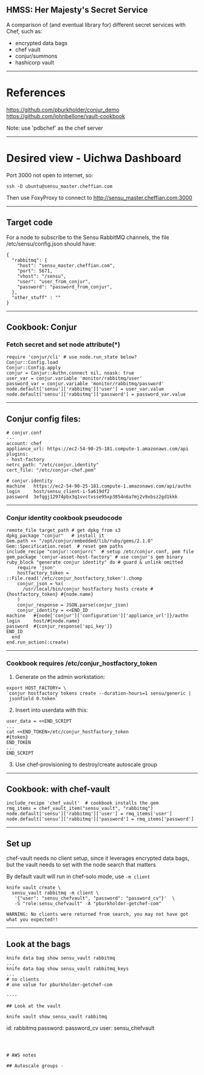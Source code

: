 HMSS: Her Majesty's Secret Service
----------------------------------

A comparison of (and eventual library for) different secret services with
Chef, such as:

- encrypted data bags
- chef vault
- conjur/summons
- hashicorp vault


---

# References

https://github.com/pburkholder/conjur_demo
https://github.com/johnbellone/vault-cookbook

Note: use 'pdbchef' as the chef server

---

# Desired view - Uichwa Dashboard

Port 3000 not open to internet, so:

```
ssh -D ubuntu@sensu_master.cheffian.com
```

Then use FoxyProxy to connect to http://sensu_master.cheffian.com:3000

---

## Target code

For a node to subscribe to the Sensu RabbitMQ channels, the file /etc/sensu/config.json should have:

```
{
  "rabbitmq": {
    "host": "sensu_master.cheffian.com",
    "port": 5671,
    "vhost": "/sensu",
    "user": "user_from_conjur",
    "password": "password_from_conjur",
  },
  "other_stuff" : ""
}
```

---

## Cookbook: Conjur

### Fetch secret and set node attribute(\*)

```
require 'conjur/cli' # use node.run_state below?
Conjur::Config.load
Conjur::Config.apply
conjur = Conjur::Authn.connect nil, noask: true
user_var = conjur.variable 'monitor/rabbitmq/user'
password_var = conjur.variable 'monitor/rabbitmq/password'
node.default['sensu']['rabbitmq']['user'] = user_var.value
node.default['sensu']['rabbitmq']['password'] = password_var.value
```

----

## Conjur config files:

```
# conjur.conf
---
account: chef
appliance_url: https://ec2-54-90-25-181.compute-1.amazonaws.com/api
plugins:
- host-factory
netrc_path: "/etc/conjur.identity"
cert_file: "/etc/conjur-chef.pem"
```
```
# conjur.identity
machine   https://ec2-54-90-25-181.compute-1.amazonaws.com/api/authn
login     host/sensu_client-i-5a619df2
password  3efqgj12974pbx3q1vvctvsse95xp3854n6a7mj2v9xbsz2gd1kkk
```

----

### Conjur identity cookbook pseudocode

```
remote_file target_path # get dpkg from s3
dpkg_package "conjur"   # install it
Gem.path << "/opt/conjur/embedded/lib/ruby/gems/2.1.0"
Gem::Specification.reset  # reset gem paths
include_recipe "conjur::conjurrc"  # setup /etc/conjur.conf, pem file
gem_package 'conjur-asset-host-factory' # use conjur's gem binary
ruby_block "generate conjur identity" do # guard & unlink omitted
    require 'json'
    hostfactory_token = ::File.read('/etc/conjur_hostfactory_token').chomp
    conjur_json = %x(
      /usr/local/bin/conjur hostfactory hosts create #{hostfactory_token} #{node.name}
    )
    conjur_response = JSON.parse(conjur_json)
    conjur_identity = <<END_ID
machine   #{node['conjur']['configuration']['appliance_url']}/authn
login     host/#{node.name}
password  #{conjur_response['api_key']}
END_ID
  end
end.run_action(:create)
```

----

### Cookbook requires /etc/conjur_hostfactory_token

1. Generate on the admin workstation:
```
export HOST_FACTORY= \
`conjur hostfactory tokens create --duration-hours=1 sensu/generic |
 jsonfield 0.token`
```

2. Insert into userdata with this:
```
user_data = <<END_SCRIPT
...
cat <<END_TOKEN>/etc/conjur_hostfactory_token
#{token}
END_TOKEN
...
END_SCRIPT
```

3. Use chef-provisioning to destroy/create autoscale group

---

## Cookbook: with chef-vault

```
include_recipe 'chef_vault'  # cookbook installs the gem
rmq_items = chef_vault_item("sensu_vault", "rabbitmq")
node.default['sensu']['rabbitmq']['user'] = rmq_items['user']
node.default['sensu']['rabbitmq']['password'] = rmq_items['password']
```

----

## Set up

chef-vault needs no client setup, since it leverages encrypted data bags, but the vault needs to set with the node search that matters

By default vault will run in chef-solo mode, use `-m client`

```
knife vault create \
  sensu_vault rabbitmq -m client \
   '{"user": "sensu_chefvault", "password": "password_cv"}'  \
   -S "role:sensu_chefvault" -A "pburkholder-getchef-com"
```
```
WARNING: No clients were returned from search, you may not have got what you expected!!
```

----

## Look at the bags

```
knife data bag show sensu_vault rabbitmq
...
knife data bag show sensu_vault rabbitmq_keys
...
# no clients
# one value for pburkholder-getchef-com

----

## Look at the vault

knife vault show sensu_vault rabbitmq

```
id:       rabbitmq
password: password_cv
user:     sensu_chefvault
```



# AWS notes

## Autoscale groups -
